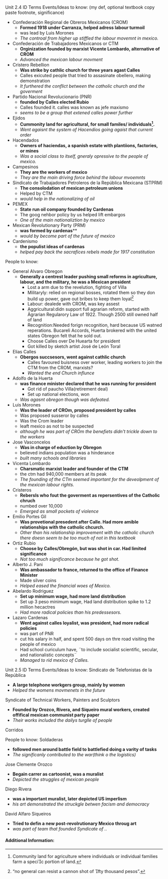 Unit 2.4 ID Terms
Events/Ideas to know: (my def, optional textbook copy paste footnote, significance)
 - Confederación Regional de Obreros Mexicanos (CROM)
	 - **Formed 1918 under Carranza, helped adress labour turmoil**
	 - was lead by Luis Morones
	 - *The controal from higher up stiffled the labour movemnt in mexico.*
 - Confederación de Trabajadores Mexicanos or CTM
	 - **Orginization founded by marxist Vicente Lombardo, alternative of CROM**
	 - *Advanced the mexican labour movment*
 - Cristero Rebellion
	 - **Was strike by cathlic church for three years agast Calles**
	 - Calles exicuted people that tried to assasinate obellero, making demonstration
	 - *It furthered the conflict between the catholic church and the goverment*
 - Partido Nacional Revolucionario (PNR)
	 - **founded by Calles elected Rubio**
	 - Calles founded it. calles was known as jefe maxismo
	 - *seems to be a group that extened calles power further*
 - Ejidos 
	 - **Cummonity land for agricultural, for small familes/ individuals[^2].**
	 - *Went agaisnt the system of Hacendios going agaist that current order*
 - Hacendados
	 - **Owners of haciendas, a spanish estate with plantiions, factories, or mines**
	 - *Was a social class to itself, gneraly opressive to the people of mexico.*
 - Campesinos 
	 - **They are the workers of mexico**
	 - *They are the main driving force behind the labour mvoemnts*
 - Sindicato de Trabajadores Petroleros de la República Mexicana (STPRM)
	 - **The consolodation of mexican petroleum unions**
	 - Helped by CTM
	 - *would help in the nationalizing of oil*
 - PEMEX 
	 - **State run oil company founded by Cardenas**
	 - The goog nehbor policy by us helped lift embargos
	 - *One of the main nationaliztion by mexico*
 - Mexican Revolutionary Party (PRM)
	 - **was formed by cardenas****
	 - *would by become part of the future of mexico*
 - Cardenismo
	 - **the populist ideas of cardenas**
	 - *helped pay back the sacrafices rebels made for 1917 constitution*

People to know:
 - General Alvaro Obregon
	 - **Generally a centrest leader pushing small reforms in agriculture, labour, and the military, he was a Mexican president**
		 - Lost a arm due to the revelution, fighting of Villa
		 - Militaryly: relied on regional bosses, rotated them so they don build up power, gave out bribes to keep them loyal[^1]
		 - Labour: dealede with CROM, was key assest
		 - Aggricultural:didn support full agrarian reform, started with Ägrarian Regularory Law of 1922. Though 2500 still owned half of land
		 - Recognition:Needed forign recognition, hard because US watned reperations. Bucareli Accords, Huerta brokered with the united states Obregon felt that he sold out.
		 - Choose Calles over De Huearta for president
		 - Got killed by sketch artist José de León Toral
 - Elias Calles
	 - **Obergos succsesors, went against cathlic church**
		 - Calles favoured buisness over worker, leading workers to join the CTM from the CROM, marxists?
		 - *Wanted the end Church influnce*
- Adolfo de la Huerta
	 - **was finance minister declared that he was running for president**
		 - Got rid of paucho Villa(retirement deal)
		 - Set up national elections, won
	 - *Was agasnt obregon though was defeated.*
 - Luis Morones
	 - **Was the leader of CROm, proposed president by calles**
	 - Was proposed susseror by calles
	 - Was the Crom leader
	 - leaft mexico as not to be suspected
	 - *although he was part of CROm the benefiets didn't trickle down to the workers*
 - Jose Vasconcelos
	 - **Was in charge of eduction by Obregon**
	 - believed indians population was a hinderance
	 - *built many schools and libraries*
 - Vicenta Lombardo
	 - **Charsmatic marxist leader and founder of the CTM**
	 - the ctm had 940,000 members at its peak
	 - *The founding of the CTm seemed important for the deveolpment of the mexican labour rights.*
- Cristeros
	- **Rebersls who fout the goverment as repersentives of the Catholic chruch**
	- numbed over 10,000
	- *Emerged as small pockets of violence*
- Emilio Portes Gil
	 - **Was provetional presedent after Calle. Had more amible relationships with the catholic chcurch.**
	 - *Other than his relationship improvement with the catholic church there doesn seem to be too much of not in this textbook*
- Ortiz Rubio
	- **Choose by Calles/Obregón, but was shot in car. Had limited significance**
	- *Not too much significance because he got shot.*
- Alberto J. Pani
	 - **Was ambassador to france, returned to the office of Finance Minister**
	 - Made silver coins
	 - *Helped eased the financial woes of Mexico.*
- Abelardo Rodriguez
	 - **Set up minimum wage, had more land distribution**
	 - Set up 3 peso minimum wage, Had land distribution spike to 1.2 million hecactres
	 - *Had more radical policies than his predessesors.*
- Lazaro Cardenas
	 - **Went against calles loyalist, was president, had more radical policies**
	 - was part of PNR
	 - cut his salary in half, and spent 500 days on thre road visiting the people of mexico
	 - Had school curiculum have, ¨to include socialist scientific, secular, and nationalistic concepts¨
	 - *Managed to rid mexico of Calles.*

Unit 2.5 ID Terms
Events/Ideas to know: 
Sindicato de Telefonistas de la República 
 - **A large telephone workgers group, mainly by women**
 - *Helped the womens movmenets in the future*

Syndicate of Technical Workers, Painters and Sculptors
 - **Founded by Orozco, Rivera, and Siqueiro mural workers, created offifical mexican communist party paper**
 - *Their works included the dailys turglle of people*

Corridos


People to know:
Soldaderas
 - **followed men around battle field to battlefied doing a varity of tasks**
 - *The significanly contributed to the war(think o the logistics)*

Jose Clemente Orozco
 - **Begain carrer as cartoonist, was a muralist**
 - *Depicted the struggles of mexican people*

Diego Rivera
 - **was a important muralist, later depicted US imperlism**
 - *his art demonstrated the struckgle betwen facism and democracy*

David Alfaro Siqueiros
 - **Tried to defin a new post-revolrutionary Mexico throug art**
 - *was part of team that founded Syndicate of ..*


#### Additional Information:
[^1]:“no general can resist a cannon shot of fty thousand pesos”.
[^2]:Community land for agriculture where individuals or individual families farm a specic portion of land.
<!--stackedit_data:
eyJoaXN0b3J5IjpbLTEwMTU0ODIzNjgsMTgzNjI0MzYzLC0yOD
IxOTczODMsMTA1NTMxNTQ0NywtMTA3MjUwMDc3LDE0MDcxOTg3
MjIsNTg5NTExMzI0XX0=
-->